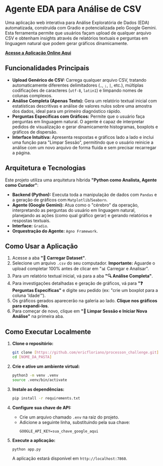 # Agente EDA para Análise de CSV

Uma aplicação web interativa para Análise Exploratória de Dados (EDA) automatizada, construída com Gradio e potencializada pelo Google Gemini. Esta ferramenta permite que usuários façam upload de qualquer arquivo CSV e obtenham insights através de relatórios textuais e perguntas em linguagem natural que podem gerar gráficos dinamicamente.

**[Acesse a Aplicação Online Aqui]([https://huggingface.co/spaces/ericbueno/agente-eda-csv])**

## Funcionalidades Principais

- **Upload Genérico de CSV:** Carrega qualquer arquivo CSV, tratando automaticamente diferentes delimitadores (`,`, `;`, `|`, etc.), múltiplas codificações de caracteres (`utf-8`, `latin1`) e limpando nomes de colunas complexos.
- **Análise Completa (Apenas Texto):** Gera um relatório textual inicial com estatísticas descritivas e análise de valores nulos sobre uma amostra dos dados, ideal para um primeiro diagnóstico rápido.
- **Perguntas Específicas com Gráficos:** Permite que o usuário faça perguntas em linguagem natural. O agente é capaz de interpretar pedidos de visualização e gerar dinamicamente histogramas, boxplots e gráficos de dispersão.
- **Interface Intuitiva:** Apresenta respostas e gráficos lado a lado e inclui uma função para "Limpar Sessão", permitindo que o usuário reinicie a análise com um novo arquivo de forma fluida e sem precisar recarregar a página.

## Arquitetura e Tecnologias

Este projeto utiliza uma arquitetura híbrida **"Python como Analista, Agente como Curador"**:
- **Backend (Python):** Executa toda a manipulação de dados com `Pandas` e a geração de gráficos com `Matplotlib`/`Seaborn`.
- **Agente (Google Gemini):** Atua como o "cérebro" da operação, interpretando as perguntas do usuário em linguagem natural, planejando as ações (como qual gráfico gerar) e gerando relatórios e respostas textuais.
- **Interface:** `Gradio`.
- **Orquestração do Agente:** `Agno Framework`.

## Como Usar a Aplicação

1.  Acesse a aba **"📁 Carregar Dataset"**.
2.  Selecione um arquivo `.csv` do seu computador. **Importante:** Aguarde o upload completar 100% antes de clicar em "📊 Carregar e Analisar".
3.  Para um relatório textual inicial, vá para a aba **"🔍 Análise Completa"**.
4.  Para investigações detalhadas e geração de gráficos, vá para **"❓ Perguntas Específicas"** e digite seu pedido (ex: "crie um boxplot para a coluna 'Idade'").
5.  Os gráficos gerados aparecerão na galeria ao lado. **Clique nos gráficos para expandi-los**.
6.  Para começar de novo, clique em **"🧹 Limpar Sessão e Iniciar Nova Análise"** na primeira aba.

## Como Executar Localmente

1.  **Clone o repositório:**
    ```bash
    git clone [https://github.com/ericfloriano/processon_challenge.git]
    cd [NOME_DA_PASTA]
    ```

2.  **Crie e ative um ambiente virtual:**
    ```bash
    python3 -m venv .venv
    source .venv/bin/activate
    ```

3.  **Instale as dependências:**
    ```bash
    pip install -r requirements.txt
    ```

4.  **Configure sua chave de API:**
    - Crie um arquivo chamado `.env` na raiz do projeto.
    - Adicione a seguinte linha, substituindo pela sua chave:
        ```
        GOOGLE_API_KEY=sua_chave_google_aqui
        ```

5.  **Execute a aplicação:**
    ```bash
    python app.py
    ```
    A aplicação estará disponível em `http://localhost:7860`.